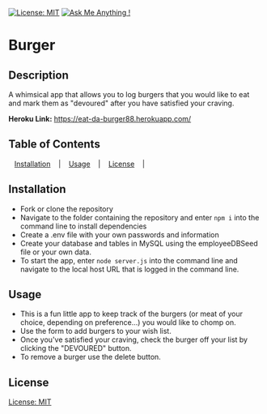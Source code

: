 [![License: MIT](https://img.shields.io/badge/License-MIT-yellow.svg)](https://opensource.org/licenses/MIT)
[![Ask Me Anything !](https://img.shields.io/badge/Ask%20me-anything-1abc9c.svg)](mailto:nargizaboronchieva@gmail.com)

# Burger

## Description
A whimsical app that allows you to log  burgers that you would like to eat and mark them as "devoured" after you have satisfied your craving.

**Heroku Link:** https://eat-da-burger88.herokuapp.com/

## Table of Contents

 &nbsp;&nbsp; [Installation](#installation) &nbsp;&nbsp; | &nbsp;&nbsp; [Usage](#usage) &nbsp;&nbsp; |  &nbsp;&nbsp; [License](#license) &nbsp;&nbsp; | 



## Installation
- Fork or clone the repository 
- Navigate to the folder containing the repository and enter ```npm i``` into the command line to install dependencies
- Create a .env file with your own passwords and information
- Create your database and tables in MySQL using the employeeDBSeed file or your own data.
- To start the app, enter ```node server.js``` into the command line and navigate to the local host URL that is logged in the command line.

## Usage
- This is a fun little app to keep track of the burgers (or meat of your choice, depending on preference...) you would like to chomp on.
- Use the form to add burgers to your wish list.
- Once you've satisfied your craving, check the burger off your list by clicking the "DEVOURED" button. 
- To remove a burger use the delete button.


## License
[License: MIT](employ-ease/LICENSE)

